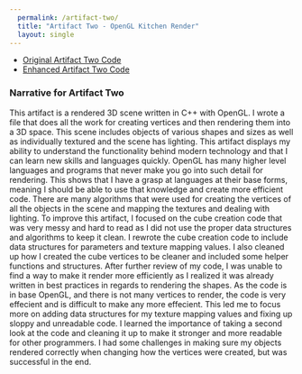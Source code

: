 ```yaml
---
  permalink: /artifact-two/
  title: "Artifact Two - OpenGL Kitchen Render"
  layout: single
---
```


- [Original Artifact Two Code](https://github.com/mlineselle/CS-330-Comp-Graphic-and-Visualization.git)
- [Enhanced Artifact Two Code](https://github.com/mlineselle/ArtifactTwoEnhancement.git)

### Narrative for Artifact Two
This artifact is a rendered 3D scene written in C++ with OpenGL. I wrote a file that does all the work for creating vertices and then rendering them into a 3D space. This scene includes objects of various shapes and sizes as well as individually textured and the scene has lighting. This artifact displays my ability to understand the functionality behind modern technology and that I can learn new skills and languages quickly. OpenGL has many higher level languages and programs that never make you go into such detail for rendering. This shows that I have a grasp at languages at their base forms, meaning I should be able to use that knowledge and create more efficient code. There are many algorithms that were used for creating the vertices of all the objects in the scene and mapping the textures and dealing with lighting. To improve this artifact, I focused on the cube creation code that was very messy and hard to read as I did not use the proper data structures and algorithms to keep it clean. I rewrote the cube creation code to include data structures for parameters and texture mapping values. I also cleaned up how I created the cube vertices to be cleaner and included some helper functions and structures. After further review of my code, I was unable to find a way to make it render more efficiently as I realized it was already written in best practices in regards to rendering the shapes. As the code is in base OpenGL, and there is not many vertices to render, the code is very effecient and is difficult to make any more effecient. This led me to focus more on adding data structures for my texture mapping values and fixing up sloppy and unreadable code. I learned the importance of taking a second look at the code and cleaning it up to make it stronger and more readable for other programmers. I had some challenges in making sure my objects rendered correctly when changing how the vertices were created, but was successful in the end.
